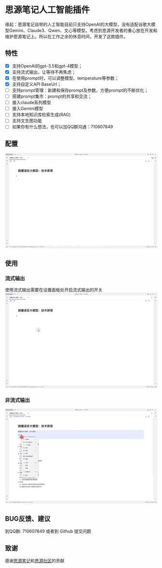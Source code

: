 # 思源笔记人工智能插件

缘起：思源笔记自带的人工智能目前只支持OpenAI的大模型，没有适配谷歌大模型Gemini、Claude3、Qwen、文心等模型。考虑到思源开发者的重心放在开发和维护思源笔记上。所以在工作之余的休息时间，开发了这款插件。


## 特性
- [x] 支持OpenAI的gpt-3.5和gpt-4模型；
- [x] 支持流式输出，让等待不再焦虑；
- [x] 在使用prompt时，可以调整模型、temperature等参数；
- [x] 支持自定义API BaseUrl；
- [ ] 支持prompt管理：新建和保存prompt及参数，方便prompt的不断优化；
- [ ] 搭建prompt集市：prompt的共享和交流；
- [ ] 接入claude系列模型
- [ ] 接入Gemini模型
- [ ] 支持本地知识库检索生成(RAG)
- [ ] 支持文生图功能
- [ ] 如果你有什么想法，也可以加QQ群沟通：710607849

## 配置
![设置](settings.gif)

## 使用
### 流式输出
使用流式输出需要在设置面板处开启流式输出的开关
![流式输出](stream.gif)
### 非流式输出
![非流式输出](no_stream.gif)

## BUG反馈、建议
到QQ群: 710607849
或者到 Github 提交问题
## 致谢
感谢[思源笔记](https://b3log.org/siyuan/)和[思源社区](https://docs.siyuan-note.club/zh-Hans/guide/)的贡献